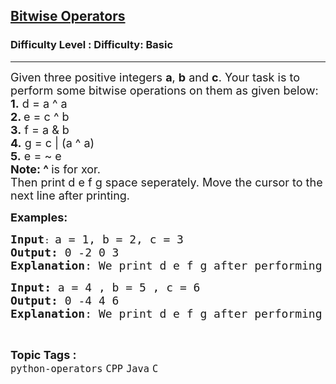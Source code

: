 <h2><a href="https://www.geeksforgeeks.org/problems/bitwise-operators-1597314674--135255/1?page=7&category=Java&sortBy=submissions">Bitwise Operators</a></h2><h3>Difficulty Level : Difficulty: Basic</h3><hr><div class="problems_problem_content__Xm_eO"><p><span style="font-size: 18px;">Given three positive integers <strong>a</strong>, <strong>b</strong> and <strong>c</strong>. Your task is to perform some bitwise operations on them as given below:<br><strong>1.</strong> d = a ^ a<br><strong>2. </strong>e = c ^ b<br><strong>3.</strong> f = a &amp; b<br><strong>4.</strong> g = c | (a ^ a)<br><strong>5.</strong> e = ~ e<br><strong>Note: ^ </strong>is for xor.<br>Then print d e f g space seperately. Move the cursor to the next line after printing.</span></p>
<p><span style="font-size: 18px;"><strong>Examples:</strong></span></p>
<pre><span style="font-size: 18px;"><strong>Input</strong></span>: <span style="font-size: 18px;">a = 1, b = 2, c = 3
<strong>Output:</strong> 0 -2 0 3
<strong>Explanation</strong>: We print d e f g after performing the given operations.</span></pre>
<pre><span style="font-size: 18px;"><strong>Input: </strong>a = 4 , b = 5 , c = 6
<strong>Output:</strong> </span><span style="font-size: 18px;">0 -4 4 6</span>
<span style="font-size: 18px;"><strong>Explanation</strong>: We print d e f g after performing the given operations.</span></pre></div><br><p><span style=font-size:18px><strong>Topic Tags : </strong><br><code>python-operators</code>&nbsp;<code>CPP</code>&nbsp;<code>Java</code>&nbsp;<code>C</code>&nbsp;